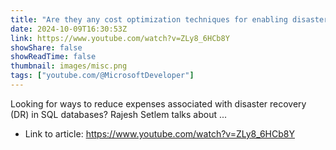```yaml
---
title: "Are they any cost optimization techniques for enabling disaster recovery (DR) in SQL DB"
date: 2024-10-09T16:30:53Z
link: https://www.youtube.com/watch?v=ZLy8_6HCb8Y
showShare: false
showReadTime: false
thumbnail: images/misc.png
tags: ["youtube.com/@MicrosoftDeveloper"]
---
```

Looking for ways to reduce expenses associated with disaster recovery (DR) in SQL databases? Rajesh Setlem talks about ...

- Link to article: https://www.youtube.com/watch?v=ZLy8_6HCb8Y